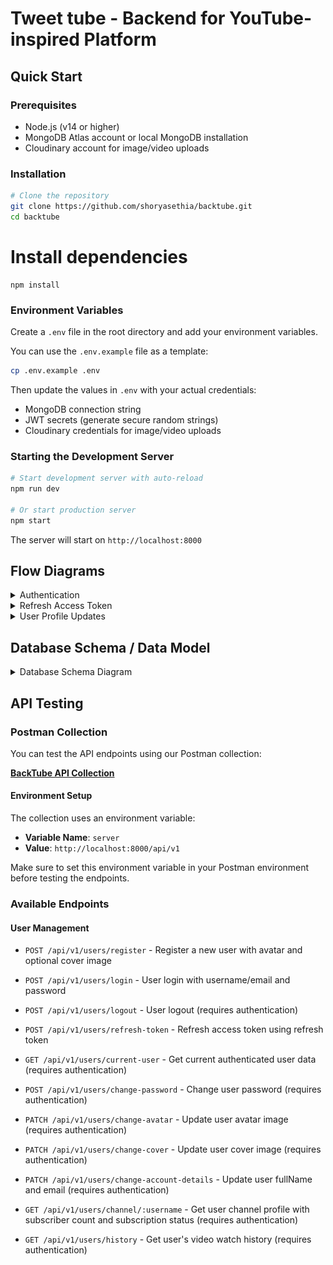 # Tweet tube - Backend for YouTube-inspired Platform

## Quick Start

### Prerequisites
- Node.js (v14 or higher)
- MongoDB Atlas account or local MongoDB installation
- Cloudinary account for image/video uploads

### Installation
```bash
# Clone the repository
git clone https://github.com/shoryasethia/backtube.git
cd backtube
```
# Install dependencies
```
npm install
```
### Environment Variables
Create a `.env` file in the root directory and add your environment variables. 

You can use the `.env.example` file as a template:
```bash
cp .env.example .env
```

Then update the values in `.env` with your actual credentials:
- MongoDB connection string
- JWT secrets (generate secure random strings)
- Cloudinary credentials for image/video uploads

### Starting the Development Server
```bash
# Start development server with auto-reload
npm run dev

# Or start production server
npm start
```

The server will start on `http://localhost:8000`

## Flow Diagrams

<details>
<summary>Authentication</summary>

```mermaid
flowchart TD
    A[User Starts] --> B{Action?}
    
    %% Registration Flow
    B -->|Register| C[POST /api/v1/users/register]
    C --> D[Validate Required Fields]
    D --> E{Valid Data?}
    E -->|No| F[Return 400 Error]
    E -->|Yes| G[Check User Exists]
    G --> H{User Exists?}
    H -->|Yes| I[Return 409 Conflict]
    H -->|No| J[Upload Avatar to Cloudinary]
    J --> K{Avatar Upload Success?}
    K -->|No| L[Return 400 Error]
    K -->|Yes| M[Create User in DB]
    M --> N[Return User Data<br/>No Tokens Yet]
    
    %% Login Flow
    B -->|Login| O[POST /api/v1/users/login]
    O --> P[Extract username/email + password]
    P --> Q{Required Fields Present?}
    Q -->|No| R[Return 400 Error]
    Q -->|Yes| S[Find User in DB]
    S --> T{User Found?}
    T -->|No| U[Return 404 Error]
    T -->|Yes| V[Verify Password]
    V --> W{Password Valid?}
    W -->|No| X[Return 401 Error]
    W -->|Yes| Y[Generate Access Token<br/>expires: 1d]
    Y --> Z[Generate Refresh Token<br/>expires: 10d]
    Z --> AA[Save Refresh Token to DB]
    AA --> BB[Set HTTP-Only Cookies<br/>accessToken + refreshToken]
    BB --> CC[Return Success Response<br/>+ User Data + Tokens]
    
    %% Protected Route Access
    B -->|Access Protected Route| DD[Any Protected Endpoint]
    DD --> EE[Auth Middleware: verifyJWT]
    EE --> FF{Access Token in Cookie?}
    FF -->|No| GG{Token in Authorization Header?}
    GG -->|No| HH[Return 401 Unauthorized]
    GG -->|Yes| II[Extract Bearer Token]
    FF -->|Yes| JJ[Extract Cookie Token]
    II --> KK[Verify JWT Signature]
    JJ --> KK
    KK --> LL{Token Valid & Not Expired?}
    LL -->|No| MM[Return 401 Invalid Token]
    LL -->|Yes| NN[Decode User ID from Token]
    NN --> OO[Find User in DB]
    OO --> PP{User Found?}
    PP -->|No| QQ[Return 401 Invalid Token]
    PP -->|Yes| RR[Add User to req.user]
    RR --> SS[Continue to Protected Route]
    
    %% Logout Flow
    B -->|Logout| TT[POST /api/v1/users/logout]
    TT --> UU[Auth Middleware: verifyJWT]
    UU --> VV{Authentication Success?}
    VV -->|No| WW[Return 401 Unauthorized]
    VV -->|Yes| XX[Remove Refresh Token from DB<br/>$unset: refreshToken]
    XX --> YY[Clear accessToken Cookie]
    YY --> ZZ[Clear refreshToken Cookie]
    ZZ --> AAA[Return Success Response]
    
    %% Token Expiry Scenarios
    KK --> BBB{Token Expired?}
    BBB -->|Yes| CCC[JWT Library Throws<br/>TokenExpiredError]
    CCC --> DDD[Return 401 jwt expired]
    BBB -->|No| LL
    
    %% Styling
    classDef errorBox fill:#ffebee,stroke:#f44336,color:#000
    classDef successBox fill:#e8f5e8,stroke:#4caf50,color:#000
    classDef processBox fill:#e3f2fd,stroke:#2196f3,color:#000
    classDef decisionBox fill:#fff3e0,stroke:#ff9800,color:#000
    
    class F,I,L,R,U,X,HH,MM,QQ,WW,DDD errorBox
    class N,CC,SS,AAA successBox
    class C,D,G,J,M,O,P,S,V,Y,Z,AA,BB,DD,EE,II,JJ,KK,NN,OO,RR,TT,UU,XX,YY,ZZ processBox
    class B,E,H,K,Q,T,W,FF,GG,LL,PP,VV,BBB decisionBox
```

</details>

<details>
<summary>Refresh Access Token</summary>

```mermaid
flowchart TD
    A[Client Request] --> B[POST /api/v1/users/refresh-token]
    B --> C[Extract Refresh Token]
    C --> D{Token Source?}
    
    %% Token extraction
    D -->|From Cookie| E[req.cookies.refreshToken]
    D -->|From Body| F[req.body.refreshToken]
    E --> G[incomingRefreshToken]
    F --> G
    
    %% Validation
    G --> H{Token Present?}
    H -->|No| I[Return 401<br/>Unauthorized request]
    H -->|Yes| J[Verify JWT Signature]
    
    %% JWT Verification
    J --> K{Valid JWT?}
    K -->|No| L[JWT Error<br/>Invalid/Malformed]
    K -->|Yes| M[Decode Token Payload]
    
    %% User Validation
    M --> N[Extract User ID<br/>from decoded token]
    N --> O[Find User in Database<br/>User.findById]
    O --> P{User Exists?}
    P -->|No| Q[Return 401<br/>Invalid Refresh token]
    P -->|Yes| R[Compare Tokens]
    
    %% Token Comparison
    R --> S{incomingRefreshToken === user.refreshToken?}
    S -->|No| T[Return 401<br/>Token expired or used]
    S -->|Yes| U[Generate New Tokens]
    
    %% Token Generation
    U --> V[generateAccessAndRefreshTokens<br/>user._id]
    V --> W[Create New Access Token<br/>expires: 1d]
    W --> X[Create New Refresh Token<br/>expires: 10d]
    X --> Y[Save New Refresh Token<br/>to Database]
    
    %% Response
    Y --> Z[Set Cookie Options<br/>httpOnly: true, secure: true]
    Z --> AA[Set accessToken Cookie]
    AA --> BB[Set refreshToken Cookie]
    BB --> CC[Return Response<br/>200 + New Tokens]
    
    %% Error Handling
    J --> DD{JWT Error Type?}
    DD -->|TokenExpiredError| EE[Return 401<br/>jwt expired]
    DD -->|JsonWebTokenError| FF[Return 401<br/>Invalid token]
    DD -->|Other Error| GG[Return 401<br/>Error message]
    
    L --> HH[Return 401<br/>Invalid refresh token]
    EE --> HH
    FF --> HH
    GG --> HH
    
    %% Styling
    classDef errorBox fill:#ffebee,stroke:#f44336,color:#000
    classDef successBox fill:#e8f5e8,stroke:#4caf50,color:#000
    classDef processBox fill:#e3f2fd,stroke:#2196f3,color:#000
    classDef decisionBox fill:#fff3e0,stroke:#ff9800,color:#000
    classDef tokenBox fill:#f3e5f5,stroke:#9c27b0,color:#000
    
    class I,Q,T,EE,FF,GG,HH,L errorBox
    class CC successBox
    class B,C,E,F,G,J,M,N,O,R,U,V,W,X,Y,Z,AA,BB processBox
    class D,H,K,P,S,DD decisionBox
    class incomingRefreshToken,accessToken,refreshToken tokenBox
```

</details>

<details>
<summary>User Profile Updates</summary>

```mermaid
flowchart TD
    A[User Profile Update Request] --> B{Update Type?}
    
    %% Change Password Flow
    B -->|Change Password| C[POST /api/v1/users/change-password]
    C --> D[Auth Middleware: verifyJWT]
    D --> E{Authenticated?}
    E -->|No| F[Return 401 Unauthorized]
    E -->|Yes| G[Extract Form Data<br/>upload.none middleware]
    G --> H[Get oldPassword, newPassword,<br/>confirmNewPassword from req.body]
    H --> I{newPassword === confirmNewPassword?}
    I -->|No| J[Return 400<br/>Passwords do not match]
    I -->|Yes| K[Find User in DB<br/>req.user._id]
    K --> L[Verify Old Password<br/>user.isPasswordCorrect]
    L --> M{Old Password Valid?}
    M -->|No| N[Return 400<br/>Invalid old password]
    M -->|Yes| O[Update Password<br/>user.password = newPassword]
    O --> P[Save User<br/>validateBeforeSave: false]
    P --> Q[Return 200<br/>Password updated successfully]
    
    %% Get Current User Flow
    B -->|Get Current User| R[GET /api/v1/users/current-user]
    R --> S[Auth Middleware: verifyJWT]
    S --> T{Authenticated?}
    T -->|No| U[Return 401 Unauthorized]
    T -->|Yes| V{req.user exists?}
    V -->|No| W[Return 401<br/>User not found]
    V -->|Yes| X[Return 200<br/>Current user data]
    
    %% Update Avatar Flow
    B -->|Update Avatar| Y[POST /api/v1/users/change-avatar]
    Y --> Z[Auth Middleware: verifyJWT]
    Z --> AA{Authenticated?}
    AA -->|No| BB[Return 401 Unauthorized]
    AA -->|Yes| CC[Single Upload Middleware<br/>uploadSingleAvatar]
    CC --> DD[Get File Path<br/>req.file.path]
    DD --> EE{Avatar File Present?}
    EE -->|No| FF[Return 400<br/>Avatar file missing]
    EE -->|Yes| GG[Upload to Cloudinary<br/>uploadOnCloudinary]
    GG --> HH{Upload Success?}
    HH -->|No| II[Return 400<br/>Upload failed]
    HH -->|Yes| JJ[Get Current User<br/>& Old Avatar URL]
    JJ --> KK[Update User Avatar<br/>in Database]
    KK --> LL{Old Avatar URL exists?}
    LL -->|No| MM[Return Success Response<br/>deletionStatus: null]
    LL -->|Yes| NN[Try Delete Old Avatar<br/>deleteFromCloudinary]
    NN --> OO{Deletion Success?}
    OO -->|Yes| PP[Return Success Response<br/>deletionStatus: success]
    OO -->|No| QQ[Return Success Response<br/>deletionStatus: error message]
    
    %% Update Cover Image Flow
    B -->|Update Cover Image| RR[POST /api/v1/users/change-cover-image]
    RR --> SS[Auth Middleware: verifyJWT]
    SS --> TT{Authenticated?}
    TT -->|No| UU[Return 401 Unauthorized]
    TT -->|Yes| VV[Single Upload Middleware<br/>uploadSingleCoverImage]
    VV --> WW[Get File Path<br/>req.file.path]
    WW --> XX{Cover Image File Present?}
    XX -->|No| YY[Return 400<br/>Cover image file missing]
    XX -->|Yes| ZZ[Upload to Cloudinary<br/>uploadOnCloudinary]
    ZZ --> AAA{Upload Success?}
    AAA -->|No| BBB[Return 400<br/>Upload failed]
    AAA -->|Yes| CCC[Get Current User<br/>& Old Cover Image URL]
    CCC --> DDD[Update User Cover Image<br/>in Database]
    DDD --> EEE{Old Cover Image URL exists?}
    EEE -->|No| FFF[Return Success Response<br/>deletionStatus: null]
    EEE -->|Yes| GGG[Try Delete Old Cover Image<br/>deleteFromCloudinary]
    GGG --> HHH{Deletion Success?}
    HHH -->|Yes| III[Return Success Response<br/>deletionStatus: success]
    HHH -->|No| JJJ[Return Success Response<br/>deletionStatus: error message]
    
    %% Styling
    classDef errorBox fill:#ffebee,stroke:#f44336,color:#000
    classDef successBox fill:#e8f5e8,stroke:#4caf50,color:#000
    classDef processBox fill:#e3f2fd,stroke:#2196f3,color:#000
    classDef decisionBox fill:#fff3e0,stroke:#ff9800,color:#000
    classDef uploadBox fill:#f3e5f5,stroke:#9c27b0,color:#000
    classDef authBox fill:#e1f5fe,stroke:#00acc1,color:#000
    
    class F,J,N,U,W,BB,FF,II,UU,YY,BBB errorBox
    class Q,X,MM,PP,QQ,FFF,III,JJJ successBox
    class C,D,G,H,K,L,O,P,R,S,Y,Z,CC,DD,GG,JJ,KK,RR,SS,VV,WW,ZZ,CCC,DDD processBox
    class B,E,I,M,T,V,AA,EE,HH,LL,NN,OO,TT,XX,AAA,EEE,GGG,HHH decisionBox
    class GG,ZZ,NN,GGG uploadBox
    class D,S,Z,SS authBox
```

</details>

## Database Schema / Data Model

<details>
<summary>Database Schema Diagram</summary>

![Data Model](src/data-model/data-model.png)

</details>

## API Testing

### Postman Collection
You can test the API endpoints using our Postman collection:

**[BackTube API Collection](https://shoryasethia.postman.co/workspace/Shorya-Sethia's-Workspace~2988e049-8a94-4224-8f3b-baf9295c8093/collection/45179578-ef61529f-1127-4054-95bd-6102984a03d8?action=share&creator=45179578&active-environment=45179578-1756074b-0697-45b4-acd1-03fd72d67ace)**

#### Environment Setup
The collection uses an environment variable:
- **Variable Name**: `server`
- **Value**: `http://localhost:8000/api/v1`

Make sure to set this environment variable in your Postman environment before testing the endpoints.


### Available Endpoints

#### User Management
- `POST /api/v1/users/register` - Register a new user with avatar and optional cover image
- `POST /api/v1/users/login` - User login with username/email and password
- `POST /api/v1/users/logout` - User logout (requires authentication)
- `POST /api/v1/users/refresh-token` - Refresh access token using refresh token
- `GET /api/v1/users/current-user` - Get current authenticated user data (requires authentication)
- `POST /api/v1/users/change-password` - Change user password (requires authentication)
- `PATCH /api/v1/users/change-avatar` - Update user avatar image (requires authentication)
- `PATCH /api/v1/users/change-cover` - Update user cover image (requires authentication)
- `PATCH /api/v1/users/change-account-details` - Update user fullName and email (requires authentication)
- `GET /api/v1/users/channel/:username` - Get user channel profile with subscriber count and subscription status (requires authentication)

- `GET /api/v1/users/history` - Get user's video watch history (requires authentication)

